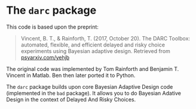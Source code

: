 # The `darc` package

This code is based upon the preprint:
> Vincent, B. T., & Rainforth, T. (2017, October 20). The DARC Toolbox: automated, flexible, and efficient delayed and risky choice experiments using Bayesian adaptive design. Retrieved from [psyarxiv.com/yehjb](https://psyarxiv.com/yehjb)

The original code was implemented by Tom Rainforth and Benjamin T. Vincent in Matlab. Ben then later ported it to Python.

The `darc` package builds upon core Bayesian Adaptive Design code (implemented in the `bad` package). It allows you to do Bayesian Adative Design in the context of Delayed And Risky Choices.